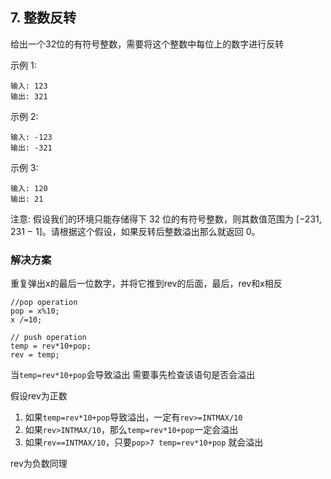 ## 7. 整数反转
给出一个32位的有符号整数，需要将这个整数中每位上的数字进行反转

示例 1:
```
输入: 123
输出: 321
```

示例 2:
```
输入: -123
输出: -321
```

示例 3:
```
输入: 120
输出: 21
```

注意:
假设我们的环境只能存储得下 32 位的有符号整数，则其数值范围为 [−231,  231 − 1]。请根据这个假设，如果反转后整数溢出那么就返回 0。

### 解决方案
重复弹出x的最后一位数字，并将它推到rev的后面，最后，rev和x相反

```
//pop operation
pop = x%10;
x /=10;

// push operation
temp = rev*10+pop;
rev = temp;
```
当`temp=rev*10+pop`会导致溢出
需要事先检查该语句是否会溢出

假设rev为正数
1. 如果`temp=rev*10+pop`导致溢出，一定有`rev>=INTMAX/10`
2. 如果`rev>INTMAX/10`，那么`temp=rev*10+pop`一定会溢出
3. 如果`rev==INTMAX/10`，只要`pop>7 temp=rev*10+pop` 就会溢出

rev为负数同理 